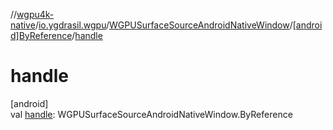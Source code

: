//[wgpu4k-native](../../../../index.md)/[io.ygdrasil.wgpu](../../index.md)/[WGPUSurfaceSourceAndroidNativeWindow](../index.md)/[[android]ByReference](index.md)/[handle](handle.md)

# handle

[android]\
val [handle](handle.md): WGPUSurfaceSourceAndroidNativeWindow.ByReference